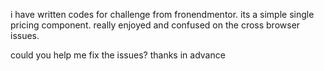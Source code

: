 i have written codes for challenge from fronendmentor. its a simple single pricing component. really enjoyed and confused on the cross browser issues.

could you help me fix the issues? thanks in advance

